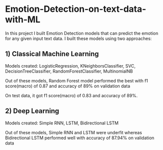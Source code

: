 # Emotion-Detection-on-text-data-with-ML
In this project I built Emotion Detection models that can predict the emotion for any given input text data.
I built these models using two approaches:
## 1) Classical Machine Learning 
Models created: LogisticRegression, KNeighborsClassifier, SVC, DecisionTreeClassifier, RandomForestClassifier, MultinomialNB

Out of these models, Random Forest model performed the best with f1 score(macro) of 0.87 and accuracy of 89% on validation data

On test data, it got f1 score(macro) of 0.83 and accuracy of 89%.

## 2) Deep Learning 
Models created: Simple RNN, LSTM, Bidirectional LSTM

Out of these models, Simple RNN and LSTM were underfit whereas Bidirectional LSTM performed well with accuracy of 87.94% on validation data
